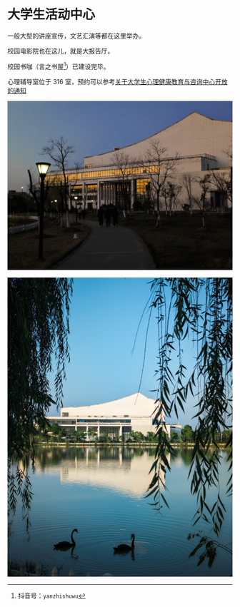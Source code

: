 # 大学生活动中心

一般大型的讲座宣传，文艺汇演等都在这里举办。

校园电影院也在这儿，就是大报告厅。

校园书咖（言之书屋[^1]）已建设完毕。

心理辅导室位于 316 室，预约可以参考[关于大学生心理健康教育与咨询中心开放的通知](https://xgzx.hfut.edu.cn/9c/a5/c689a40101/page.htm)

![傍晚的大活](media/dahuo_1.jpg)

![大活和黑天鹅](media/dahuo_2.jpg)

[^1]: 抖音号：`yanzhishuwu`
